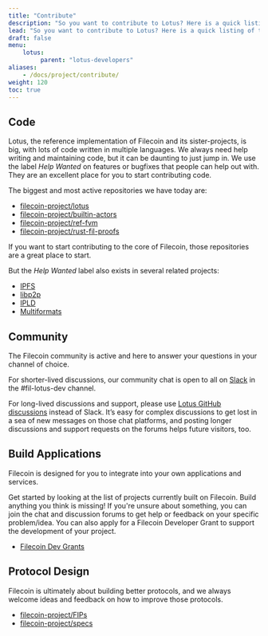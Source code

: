 ```yaml
---
title: "Contribute"
description: "So you want to contribute to Lotus? Here is a quick listing of things we need help with and how you can get started. Even if what you want to do is not listed here, we probably accept contributions for it! If you're unsure, please open an issue."
lead: "So you want to contribute to Lotus? Here is a quick listing of things we need help with and how you can get started. Even if what you want to do is not listed here, we probably accept contributions for it! If you're unsure, please open an issue."
draft: false
menu:
    lotus:
         parent: "lotus-developers"
aliases:
    - /docs/project/contribute/
weight: 120
toc: true
---
```


## Code

Lotus, the reference implementation of Filecoin and its sister-projects, is big, with lots of code written in multiple languages. We always need help writing and maintaining code, but it can be daunting to just jump in. We use the label _Help Wanted_ on features or bugfixes that people can help out with. They are an excellent place for you to start contributing code.

The biggest and most active repositories we have today are:

- [filecoin-project/lotus](https://github.com/filecoin-project/lotus)
- [filecoin-project/builtin-actors](https://github.com/filecoin-project/builtin-actors)
- [filecoin-project/ref-fvm](https://github.com/filecoin-project/ref-fvm)
- [filecoin-project/rust-fil-proofs](https://github.com/filecoin-project/rust-fil-proofs)

If you want to start contributing to the core of Filecoin, those repositories are a great place to start. 

But the _Help Wanted_ label also exists in several related projects:

- [IPFS](https://github.com/ipfs)
- [libp2p](https://github.com/libp2p)
- [IPLD](https://github.com/ipld)
- [Multiformats](https://github.com/multiformats)

## Community

The Filecoin community is active and here to answer your questions in your channel of choice.

For shorter-lived discussions, our community chat is open to all on [Slack](https://filecoin.io/slack/) in the #fil-lotus-dev channel.

For long-lived discussions and support, please use [Lotus GitHub discussions](https://github.com/filecoin-project/lotus/discussions) instead of Slack. It’s easy for complex discussions to get lost in a sea of new messages on those chat platforms, and posting longer discussions and support requests on the forums helps future visitors, too.

## Build Applications

Filecoin is designed for you to integrate into your own applications and services.

Get started by looking at the list of projects currently built on Filecoin. Build anything you think is missing! If you're unsure about something, you can join the chat and discussion forums to get help or feedback on your specific problem/idea. You can also apply for a Filecoin Developer Grant to support the development of your project.

- [Filecoin Dev Grants](https://filecoin.io/grants/)

## Protocol Design

Filecoin is ultimately about building better protocols, and we always welcome ideas and feedback on how to improve those protocols.

- [filecoin-project/FIPs](https://github.com/filecoin-project/FIPs)
- [filecoin-project/specs](https://github.com/filecoin-project/specs)

